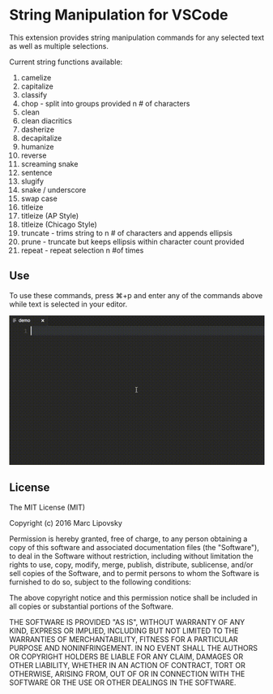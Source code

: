 # String Manipulation for VSCode

This extension provides string manipulation commands for any selected text as well
as multiple selections.

Current string functions available:

1. camelize
1. capitalize
1. classify
1. chop - split into groups provided n # of characters
1. clean
1. clean diacritics
1. dasherize
1. decapitalize
1. humanize
1. reverse
1. screaming snake
1. sentence
1. slugify
1. snake / underscore
1. swap case
1. titleize
1. titleize (AP Style)
1. titleize (Chicago Style)
1. truncate - trims string to n # of characters and appends ellipsis
1. prune - truncate but keeps ellipsis within character count provided
1. repeat - repeat selection n #of times

## Use

To use these commands, press ⌘+p and enter any of the commands above while text
is selected in your editor.

![String Manipulation Screencast](images/demo.gif)

## License

The MIT License (MIT)

Copyright (c) 2016 Marc Lipovsky

Permission is hereby granted, free of charge, to any person obtaining a copy
of this software and associated documentation files (the "Software"), to deal
in the Software without restriction, including without limitation the rights
to use, copy, modify, merge, publish, distribute, sublicense, and/or sell
copies of the Software, and to permit persons to whom the Software is
furnished to do so, subject to the following conditions:

The above copyright notice and this permission notice shall be included in all
copies or substantial portions of the Software.

THE SOFTWARE IS PROVIDED "AS IS", WITHOUT WARRANTY OF ANY KIND, EXPRESS OR
IMPLIED, INCLUDING BUT NOT LIMITED TO THE WARRANTIES OF MERCHANTABILITY,
FITNESS FOR A PARTICULAR PURPOSE AND NONINFRINGEMENT. IN NO EVENT SHALL THE
AUTHORS OR COPYRIGHT HOLDERS BE LIABLE FOR ANY CLAIM, DAMAGES OR OTHER
LIABILITY, WHETHER IN AN ACTION OF CONTRACT, TORT OR OTHERWISE, ARISING FROM,
OUT OF OR IN CONNECTION WITH THE SOFTWARE OR THE USE OR OTHER DEALINGS IN THE
SOFTWARE.
